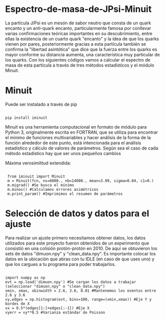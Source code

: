# Espectro-de-masa-de-JPsi-Minuit

La partícula J/Psi es un mesón de sabor neutro que consta de un quark encanto y un anti-quark encanto, particularmente famosa por conllevar varias confirmaciones teóricas importantes en su descubrimiento, entre ellas la existencia de un cuarto quark "encanto" y la idea de que los quarks vienen por pares, posteriormente gracias a esta partícula también se confirma la "libertad asintótica" que dice que la fuerza entre los quarks es mayor conforme su distancia aumenta, una característica muy particular de los quarks.
Con los siguientes códigos vamos a calcular el espectro de masa de esta partícula a través de tres métodos estadísticos y el módulo Minuit.

# Minuit
Puede ser instalado a través de pip
<pre><code>
pip install iminuit
</code></pre>

Minuit es una herramienta computacional en formato de módulo para Python 3, originalmente escrita en FORTRAN, que se utiliza para encontrar el mínimo de funciones multivariables y hacer análisis de la forma de la función alrededor de este punto, está intencionada para el análisis estadístico y cálculo de valores de parámetros.
Según sea el caso de cada método estadístico hay que ser unos pequeños cambios

Máxima verosimilitud extendida:

<pre><code> 
 from iminuit import Minuit
 m = Minuit(fcn, ns=6000., nb=14000., mean=3.09, sigma=0.04, c1=0.)
 m.migrad() #Se busca el mínimo
 m.minos() #Calculamos errores asimétricos
 m.print_param() #Imprimimos el resumen de parámetros
</code></pre>

# Selección de datos y datos para el ajuste
Para realizar un ajuste primero necesitamos obtener datos, los datos utilizados para este proyecto fueron obtenidos de un experimento que consistió en una colisión protón-protón en 2010. De aquí se obtuvieron los sets de datos "dimuon.npy" y "clean_data.npy". Es importante colocar los datos en la ubicación que abras con tu IDLE (en caso de que uses uno) y que los cargues a tu programa para poder trabajarlos.
<pre><code>
import numpy as np
evt = np.load('dimuon.npy') #Se cargan los datos a trabajar (seleccionar "dimuon.npy" o "clean_data.npy")
xmin, xmax, xbinwidth = 2.6, 3.6, 0.01 #Mantenemos los eventos entre 2.6 y 3.6
vy,edges = np.histogram(evt, bins=100, range=(xmin,xmax)) #Eje Y y bordes de X
vx = 0.5*(edges[1:]+edges[:-1]) #Eje X
vyerr = vy**0.5 #Varianza estándar de Poisson
</code></pre>


